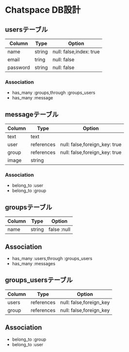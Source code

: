 # Chatspace DB設計
## usersテーブル
|Column|Type|Option|
|------|----|------|
|name|string|null: false,index: true|
|email|tring|null: false|
|password|string|null: false|
### Association
- has_many :groups,through :groups_users
- has_many :message

## messageテーブル
|Column|Type|Option|
|------|----|------|
|text|text||
|user|references|null: false,foreign_key: true|
|group|references|null: false,foreign_key: true|
|image|string||
### Association
- belong_to :user
- belong_to :group

## groupsテーブル
|Column|Type|Option|
|------|----|------|
|name|string|false :null|
## Association
- has_many :users,through :groups_users
- has_many :messages

## groups_usersテーブル
|Column|Type|Option|
|------|----|------|
|users|references|null: false,foreign_key|
|group|references|null: false,foreign_key|
## Association
- belong_to :group
- belong_to :user